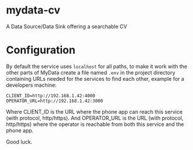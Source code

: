 # mydata-cv
A Data Source/Data Sink offering a searchable CV

# Configuration
By default the service uses `localhost` for all paths, to make it work with the other parts of MyData create a file named `.env` in the project directory containing URLs needed for the services to find each other, example for a developers machine:
```
CLIENT_ID=http://192.168.1.42:4000
OPERATOR_URL=http://192.168.1.42:3000
```
Where CLIENT_ID is the URL where the phone app can reach this service (with protocol, http/https). And OPERATOR_URL is the URL (with protocol, http/https) where the operator is reachable from both this service and the phone app.

Good luck.
